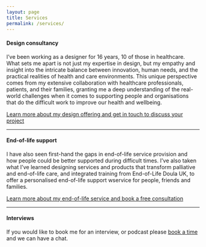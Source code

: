 ```yaml
---
layout: page
title: Services
permalink: /services/
---
```


#### Design consultancy

I’ve been working as a designer for 16 years, 10 of those in healthcare. What sets me apart is not just my expertise in design, but my empathy and insight into the intricate balance between innovation, human needs, and the practical realities of health and care environments. This unique perspective comes from my extensive collaboration with healthcare professionals, patients, and their families, granting me a deep understanding of the real-world challenges when it comes to supporting people and organisations that do the difficult work to improve our health and wellbeing.

[Learn more about my design offering and get in touch to discuss your project](/design)

---

#### End-of-life support

I have also seen first-hand the gaps in end-of-life service provision and how people could be better supported during difficult times. I’ve also taken what I’ve learned designing services and products that transform palliative and end-of-life care, and integrated training from End-of-Life Doula UK, to offer a personalised end-of-life support wservice for people, friends and families.

[Learn more about my end-of-life service and book a free consultation](/eol/)

---

#### Interviews

If you would like to book me for an interview, or podcast please [book a time](https://calendly.com/ivor_williams/initial-end-of-life-consultation-clone-1) and we can have a chat.

